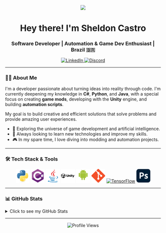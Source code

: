 <div id="header" align="center">
  <img src="https://media.giphy.com/media/M9gbBd9nbDrOTu1Mqx/giphy.gif" width="100"/>
  <h1 align="center">Hey there! I'm Sheldon Castro</h1>
  <h3 align="center">Software Developer | Automation & Game Dev Enthusiast | Brazil 🇧🇷</h3>
  <p align="center">
    <a href="https://linkedin.com/in/shelugon" target="_blank">
      <img src="https://img.shields.io/badge/-LinkedIn-0077B5?style=for-the-badge&logo=linkedin&logoColor=white" alt="LinkedIn"/>
    </a>
    <a href="https://discord.gg/xeshel" target="_blank">
      <img src="https://img.shields.io/badge/-Discord-5865F2?style=for-the-badge&logo=discord&logoColor=white" alt="Discord"/>
    </a>
  </p>
</div>

---

### 👨‍💻 About Me

I'm a developer passionate about turning ideas into reality through code. I'm currently deepening my knowledge in **C#**, **Python**, and **Java**, with a special focus on creating **game mods**, developing with the **Unity** engine, and building **automation scripts**.

My goal is to build creative and efficient solutions that solve problems and provide amazing user experiences.

- 🌱 Exploring the universe of game development and artificial intelligence.
- 🚀 Always looking to learn new technologies and improve my skills.
- 🎮 In my spare time, I love diving into modding and automation projects.

---

### 🛠️ Tech Stack & Tools

<p align="center">
  <a href="https://www.python.org" target="_blank"><img src="https://raw.githubusercontent.com/devicons/devicon/master/icons/python/python-original.svg" alt="Python" width="45" height="45"/></a>
  <a href="https://learn.microsoft.com/en-us/dotnet/csharp/" target="_blank"><img src="https://raw.githubusercontent.com/devicons/devicon/master/icons/csharp/csharp-original.svg" alt="C#" width="45" height="45"/></a>
  <a href="https://www.java.com" target="_blank"><img src="https://raw.githubusercontent.com/devicons/devicon/master/icons/java/java-original.svg" alt="Java" width="45" height="45"/></a>
  <a href="https://unity.com/" target="_blank"><img src="https://raw.githubusercontent.com/devicons/devicon/master/icons/unity/unity-original-wordmark.svg" alt="Unity" width="45" height="45"/></a>
  <a href="https://developer.android.com" target="_blank"><img src="https://raw.githubusercontent.com/devicons/devicon/master/icons/android/android-original-wordmark.svg" alt="Android" width="45" height="45"/></a>
  <a href="https://git-scm.com/" target="_blank"><img src="https://raw.githubusercontent.com/devicons/devicon/master/icons/git/git-original.svg" alt="Git" width="45" height="45"/></a>
  <a href="https://www.tensorflow.org" target="_blank"><img src="https://www.vectorlogo.zone/logos/tensorflow/tensorflow-icon.svg" alt="TensorFlow" width="45" height="45"/></a>
  <a href="https://www.photoshop.com/" target="_blank"><img src="https://raw.githubusercontent.com/devicons/devicon/master/icons/photoshop/photoshop-plain.svg" alt="Photoshop" width="45" height="45"/></a>
</p>

---

### 📊 GitHub Stats

<details>
  <summary>Click to see my GitHub Stats</summary>
  <br/>
  <div align="center">
    <a href="https://github.com/SheldonCastro">
      <img height="180em" src="https://github-readme-stats.vercel.app/api?username=sheldoncastro&show_icons=true&theme=tokyonight&include_all_commits=true&count_private=true&locale=en"/>
      <img height="180em" src="https://github-readme-stats.vercel.app/api/top-langs/?username=sheldoncastro&layout=compact&langs_count=7&theme=tokyonight&locale=en"/>
    </a>
  </div>
  <div align="center">
    <img src="https://github-readme-streak-stats.herokuapp.com/?user=sheldoncastro&theme=tokyonight" alt="GitHub Streak" />
  </div>
  <br/>
    <p align="center">
    <a href="https://github.com/ryo-ma/github-profile-trophy">
      <img src="https://github-profile-trophy.vercel.app/?username=sheldoncastro&theme=tokyonight&column=7&margin-w=15" alt="GitHub Trophy" />
    </a>
  </p>
</details>

---

<p align="center">
  <img src="https://komarev.com/ghpvc/?username=sheldoncastro&label=Profile+Visitors&color=0e75b6&style=flat" alt="Profile Views" />
</p>

